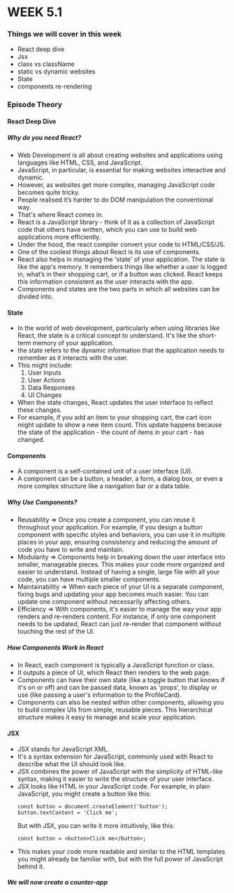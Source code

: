 # WEEK 5.1

### Things we will cover in this week

- React deep dive
- Jsx 
- class vs className
- static vs dynamic websites
- State
- components re-rendering

### Episode Theory

#### React Deep Dive

##### Why do you need React?

- Web Development is all about creating websites and applications using languages like HTML, CSS, and JavaScript.
- JavaScript, in particular, is essential for making websites interactive and dynamic.
- However, as websites get more complex, managing JavaScript code becomes quite tricky.
- People realised it’s harder to do DOM manipulation the conventional way.
- That's where React comes in.
- React is a JavaScript library - think of it as a collection of JavaScript code that others have written, which you can use to build web applications more efficiently.
- Under the hood, the react compiler convert your code to HTML/CSS/JS.
- One of the coolest things about React is its use of components. 
- React also helps in managing the 'state' of your application. The state is like the app's memory. It remembers things like whether a user is logged in, what’s in their shopping cart, or if a button was clicked. React keeps this information consistent as the user interacts with the app.
- Components and states are the two parts in which all websites can be divided into.

#### State
- In the world of web development, particularly when using libraries like React, the state is a critical concept to understand. It's like the short-term memory of your application.
-  the state refers to the dynamic information that the application needs to remember as it interacts with the user.
- This might include:
  1. User Inputs
  2. User Actions
  3. Data Responses
  4. UI Changes
- When the state changes, React updates the user interface to reflect these changes.
- For example, if you add an item to your shopping cart, the cart icon might update to show a new item count. This update happens because the state of the application - the count of items in your cart - has changed.

#### Components 
- A component is a self-contained unit of a user interface (UI).
- A component can be a button, a header, a form, a dialog box, or even a more complex structure like a navigation bar or a data table.

##### Why Use Components?
- Reusability =>  Once you create a component, you can reuse it throughout your application. 
                  For example, if you design a button component with specific styles and behaviors, you can use it in multiple places in your app, ensuring consistency and reducing the amount of code you have to write and maintain.
- Modularity => Components help in breaking down the user interface into smaller, manageable pieces. 
                This makes your code more organized and easier to understand. 
                Instead of having a single, large file with all your code, you can have multiple smaller components.
- Maintainability => When each piece of your UI is a separate component, fixing bugs and updating your app becomes much easier. 
                    You can update one component without necessarily affecting others.
- Efficiency => With components, it's easier to manage the way your app renders and re-renders content. 
                For instance, if only one component needs to be updated, React can just re-render that component without touching the rest of the UI.

##### How Components Work in React
- In React, each component is typically a JavaScript function or class. 
- It outputs a piece of UI, which React then renders to the web page. 
- Components can have their own state (like a toggle button that knows if it's on or off) and can be passed data, known as 'props', to display or use (like passing a user's information to the ProfileCard).
- Components can also be nested within other components, allowing you to build complex UIs from simple, reusable pieces. 
  This hierarchical structure makes it easy to manage and scale your application.

#### JSX 
- JSX stands for JavaScript XML. 
- It's a syntax extension for JavaScript, commonly used with React to describe what the UI should look like.
- JSX combines the power of JavaScript with the simplicity of HTML-like syntax, making it easier to write the structure of your user interface.
- JSX looks like HTML in your JavaScript code. 
  For example, in plain JavaScript, you might create a button like this:
  ```
  const button = document.createElement('button');
  button.textContent = 'Click me';
  ```
  But with JSX, you can write it more intuitively, like this:
  ```
  const button = <button>Click me</button>;
  ```
- This makes your code more readable and similar to the HTML templates you might already be familiar with, but with the full power of JavaScript behind it.

##### We will now create a counter-app